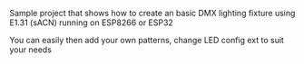Sample project that shows how to create an basic DMX lighting fixture using E1.31 (sACN) running on ESP8266 or ESP32

You can easily then add your own patterns, change LED config ext to suit your needs
